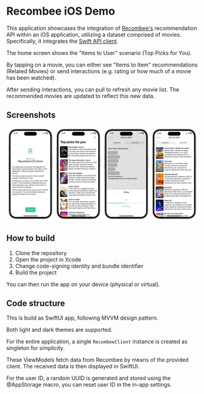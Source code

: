 # Recombee iOS Demo

This application showcases the integration of [Recombee's](https://www.recombee.com/) recommendation
API within an iOS application, utilizing a dataset comprised of movies.
Specifically, it integrates the [Swift API client](https://github.com/recombee/swift-api-client).

The home screen shows the "Items to User" scenario (Top Picks for You).

By tapping on a movie, you can either see "Items to Item" recommendations (Related Movies) or send
interactions (e.g. rating or how much of a movie has been watched).

After sending interactions, you can pull to refresh any movie list. The recommended movies are
updated to reflect this new data.

## Screenshots

![Screenshots](images/screenshots.png)

## How to build

1. Clone the repository
2. Open the project in Xcode
3. Change code-signing identity and bundle identifier
3. Build the project

You can then run the app on your device (physical or virtual).

## Code structure

This is build as SwiftUI app, following MVVM design pattern.

Both light and dark themes are supported.

For the entire application, a single `RecombeeClient` instance is created as singleton for simplicity.

These ViewModels fetch data from Recombee by means of the provided client.
The received data is then displayed in SwiftUI.

For the user ID, a random UUID is generated and stored using the @AppStorage macro, you can reset user ID in the in-app settings.
